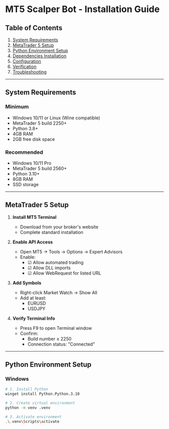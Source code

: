 # MT5 Scalper Bot - Installation Guide

## Table of Contents
1. [System Requirements](#system-requirements)
2. [MetaTrader 5 Setup](#metatrader-5-setup)
3. [Python Environment Setup](#python-environment-setup)
4. [Dependencies Installation](#dependencies-installation)
5. [Configuration](#configuration)
6. [Verification](#verification)
7. [Troubleshooting](#troubleshooting)

---

## System Requirements

### Minimum
- Windows 10/11 or Linux (Wine compatible)
- MetaTrader 5 build 2250+
- Python 3.8+
- 4GB RAM
- 2GB free disk space

### Recommended
- Windows 10/11 Pro
- MetaTrader 5 build 2560+
- Python 3.10+
- 8GB RAM
- SSD storage

---

## MetaTrader 5 Setup

1. **Install MT5 Terminal**
   - Download from your broker's website
   - Complete standard installation

2. **Enable API Access**
   - Open MT5 → Tools → Options → Expert Advisors
   - Enable:
     - ☑ Allow automated trading
     - ☑ Allow DLL imports
     - ☑ Allow WebRequest for listed URL

3. **Add Symbols**
   - Right-click Market Watch → Show All
   - Add at least:
     - EURUSD
     - USDJPY

4. **Verify Terminal Info**
   - Press F9 to open Terminal window
   - Confirm:
     - Build number ≥ 2250
     - Connection status: "Connected"

---

## Python Environment Setup

### Windows
```bash
# 1. Install Python
winget install Python.Python.3.10

# 2. Create virtual environment
python -m venv .venv

# 3. Activate environment
.\.venv\Scripts\activate
